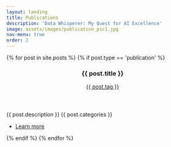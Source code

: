 ```yaml
---
layout: landing
title: Publications
description: 'Data Whisperer: My Quest for AI Excellence'
image: assets/images/publication_pic1.jpg
nav-menu: true
order: 2
---
```


<!-- Main -->
<div id="main">
<!-- Two -->
<section id="two" class="spotlights">
	{% for post in site.posts %}
		{% if post.type == 'publication' %}
			<section>
				<div class="thumbnail">
					<a href="{{ site.baseurl }}{{ post.url }}" class="image">
						<img src="{% link {{ post.image }} %}" alt="" data-position="center center" />
					</a>
				</div>
				<div class="content">
					<div class="inner">
						<header class="major">
							<h3>{{ post.title }}</h3>
							<a href="#" class="button special small disable">{{ post.tag }}</a>
						</header>
						<p>{{ post.description }} {{ post.categories }}</p>
						<ul class="actions">
							<li><a href="{{ site.baseurl }}{{ post.url }}" class="button">Learn more</a></li>
						</ul>
					</div>
				</div>
			</section>
		{% endif %}
	{% endfor %}
</section>

</div>
